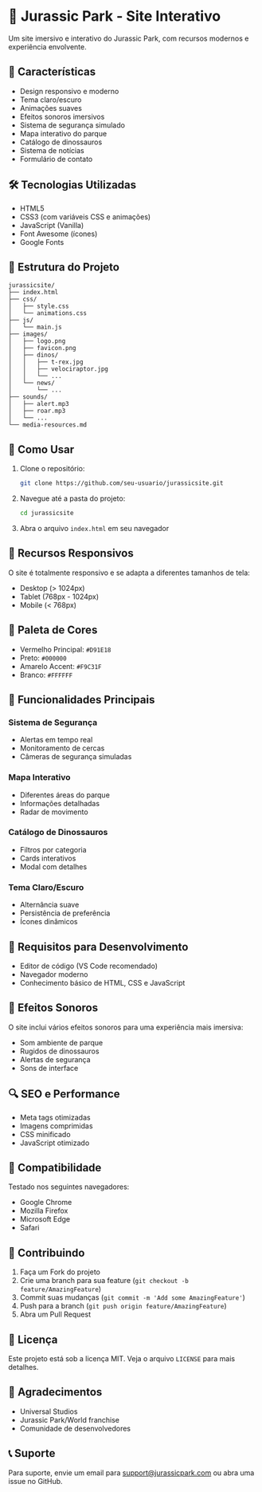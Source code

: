 # 🦖 Jurassic Park - Site Interativo

Um site imersivo e interativo do Jurassic Park, com recursos modernos e experiência envolvente.

## 🌟 Características

- Design responsivo e moderno
- Tema claro/escuro
- Animações suaves
- Efeitos sonoros imersivos
- Sistema de segurança simulado
- Mapa interativo do parque
- Catálogo de dinossauros
- Sistema de notícias
- Formulário de contato

## 🛠️ Tecnologias Utilizadas

- HTML5
- CSS3 (com variáveis CSS e animações)
- JavaScript (Vanilla)
- Font Awesome (ícones)
- Google Fonts

## 📂 Estrutura do Projeto

```
jurassicsite/
├── index.html
├── css/
│   ├── style.css
│   └── animations.css
├── js/
│   └── main.js
├── images/
│   ├── logo.png
│   ├── favicon.png
│   ├── dinos/
│   │   ├── t-rex.jpg
│   │   ├── velociraptor.jpg
│   │   └── ...
│   └── news/
│       └── ...
├── sounds/
│   ├── alert.mp3
│   ├── roar.mp3
│   └── ...
└── media-resources.md
```

## 🚀 Como Usar

1. Clone o repositório:
   ```bash
   git clone https://github.com/seu-usuario/jurassicsite.git
   ```

2. Navegue até a pasta do projeto:
   ```bash
   cd jurassicsite
   ```

3. Abra o arquivo `index.html` em seu navegador

## 📱 Recursos Responsivos

O site é totalmente responsivo e se adapta a diferentes tamanhos de tela:

- Desktop (> 1024px)
- Tablet (768px - 1024px)
- Mobile (< 768px)

## 🎨 Paleta de Cores

- Vermelho Principal: `#D91E18`
- Preto: `#000000`
- Amarelo Accent: `#F9C31F`
- Branco: `#FFFFFF`

## 🔧 Funcionalidades Principais

### Sistema de Segurança
- Alertas em tempo real
- Monitoramento de cercas
- Câmeras de segurança simuladas

### Mapa Interativo
- Diferentes áreas do parque
- Informações detalhadas
- Radar de movimento

### Catálogo de Dinossauros
- Filtros por categoria
- Cards interativos
- Modal com detalhes

### Tema Claro/Escuro
- Alternância suave
- Persistência de preferência
- Ícones dinâmicos

## 📝 Requisitos para Desenvolvimento

- Editor de código (VS Code recomendado)
- Navegador moderno
- Conhecimento básico de HTML, CSS e JavaScript

## 🎵 Efeitos Sonoros

O site inclui vários efeitos sonoros para uma experiência mais imersiva:
- Som ambiente de parque
- Rugidos de dinossauros
- Alertas de segurança
- Sons de interface

## 🔍 SEO e Performance

- Meta tags otimizadas
- Imagens comprimidas
- CSS minificado
- JavaScript otimizado

## 📱 Compatibilidade

Testado nos seguintes navegadores:
- Google Chrome
- Mozilla Firefox
- Microsoft Edge
- Safari

## 🤝 Contribuindo

1. Faça um Fork do projeto
2. Crie uma branch para sua feature (`git checkout -b feature/AmazingFeature`)
3. Commit suas mudanças (`git commit -m 'Add some AmazingFeature'`)
4. Push para a branch (`git push origin feature/AmazingFeature`)
5. Abra um Pull Request

## 📄 Licença

Este projeto está sob a licença MIT. Veja o arquivo `LICENSE` para mais detalhes.

## 🙏 Agradecimentos

- Universal Studios
- Jurassic Park/World franchise
- Comunidade de desenvolvedores

## 📞 Suporte

Para suporte, envie um email para support@jurassicpark.com ou abra uma issue no GitHub. 